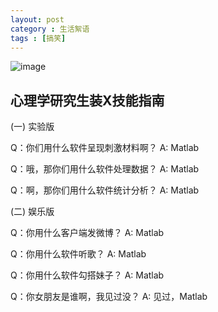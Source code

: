 ```yaml
---
layout: post
category : 生活絮语
tags : [搞笑]
---
```

![image](/Users/yuanbo/Programing/GitHub/yuanbobq.github.com/upload/image/八块腹肌.jpeg)
## 心理学研究生装X技能指南

(一) 实验版

Q：你们用什么软件呈现刺激材料啊？
A: Matlab

Q：哦，那你们用什么软件处理数据？
A: Matlab

Q：啊，那你们用什么软件统计分析？
A: Matlab

(二) 娱乐版		
	
Q：你用什么客户端发微博？
A: Matlab

Q：你用什么软件听歌？
A: Matlab

Q：你用什么软件勾搭妹子？
A: Matlab

Q：你女朋友是谁啊，我见过没？
A: 见过，Matlab